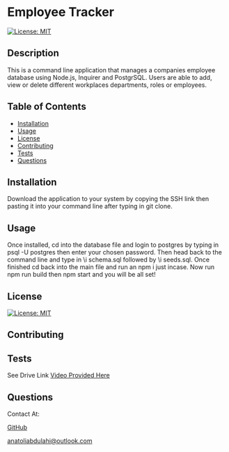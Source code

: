 
# Employee Tracker

[![License: MIT](https://img.shields.io/badge/License-MIT-yellow.svg)](https://opensource.org/licenses/MIT)
## Description

This is a command line application that manages a companies employee database using Node.js, Inquirer and PostgrSQL. Users are able to add, view or delete different workplaces departments, roles or employees.

## Table of Contents
- [Installation](#installation)
- [Usage](#usage)
- [License](#license)
- [Contributing](#contributing)
- [Tests](#tests)
- [Questions](#questions)

## Installation

Download the application to your system by copying the SSH link then pasting it into your command line after typing in git clone.

## Usage

Once installed, cd into the database file and login to postgres by typing in psql -U postgres then enter your chosen password. Then head back to the command line and type in \i schema.sql followed by \i seeds.sql. Once finished cd back into the main file and run an npm i just incase. Now run npm run build then npm start and you will be all set!

## License

[![License: MIT](https://img.shields.io/badge/License-MIT-yellow.svg)](https://opensource.org/licenses/MIT)

## Contributing



## Tests

See Drive Link
[Video Provided Here](https://drive.google.com/drive/folders/123gIr9uU_pKJ3h78L1twvvGPNgE55m0c?dmr=1&ec=wgc-drive-hero-goto)

## Questions

Contact At: 

[GitHub](https://www.github.com/toli-A)

anatoliabdulahi@outlook.com
